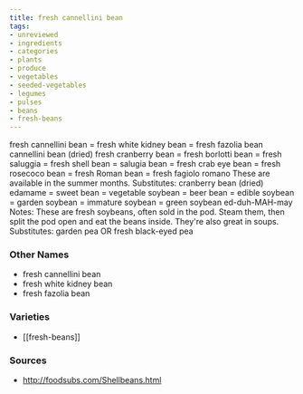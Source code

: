 ```yaml
---
title: fresh cannellini bean
tags:
- unreviewed
- ingredients
- categories
- plants
- produce
- vegetables
- seeded-vegetables
- legumes
- pulses
- beans
- fresh-beans
---
```

fresh cannellini bean = fresh white kidney bean = fresh fazolia bean cannellini bean (dried) fresh cranberry bean = fresh borlotti bean = fresh saluggia = fresh shell bean = salugia bean = fresh crab eye bean = fresh rosecoco bean = fresh Roman bean = fresh fagiolo romano These are available in the summer months. Substitutes: cranberry bean (dried) edamame = sweet bean = vegetable soybean = beer bean = edible soybean = garden soybean = immature soybean = green soybean ed-duh-MAH-may Notes: These are fresh soybeans, often sold in the pod. Steam them, then split the pod open and eat the beans inside. They're also great in soups. Substitutes: garden pea OR fresh black-eyed pea

### Other Names

* fresh cannellini bean
* fresh white kidney bean
* fresh fazolia bean

### Varieties

* [[fresh-beans]]

### Sources
* http://foodsubs.com/Shellbeans.html
